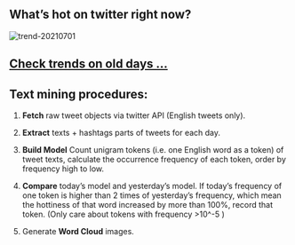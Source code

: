 ## What’s hot on twitter right now?

![trend-20210701][wordcloud]

[wordcloud]: https://raw.githubusercontent.com/xdqc/tweet-trend-everyday/master/word-cloud/trend-20210701.png?token=AF5V4P7ADR6KQBZ4CEDTNIK6AXRMU "trend-20210701"

## [Check trends on old days ...](https://github.com/xdqc/tweet-trend-everyday/tree/master/word-cloud)

## Text mining procedures:

1. **Fetch** raw tweet objects via twitter API (English tweets only).

2. **Extract** texts + hashtags parts of tweets for each day.

3. **Build Model** Count unigram tokens (i.e. one English word as a token) of tweet texts, calculate the occurrence frequency of each token, order by frequency high to low.

4. **Compare** today’s model and yesterday’s model. If today’s frequency of one token is higher than 2 times of yesterday’s frequency, which mean the hottiness of that word increased by more than 100%, record that token. (Only care about tokens with frequency >10^-5 )

5. Generate **Word Cloud** images.
